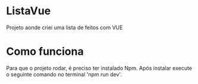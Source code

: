 # ListaVue
Projeto aonde criei uma lista de feitos com VUE

# Como funciona
Para que o projeto rodar, é preciso ter instalado Npm. Após instalar execute o seguinte comando no terminal 'npm run dev'.
